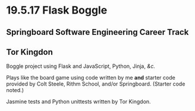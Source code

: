 # 19.5.17 Flask Boggle

## Springboard Software Engineering Career Track
## Tor Kingdon

Boggle project using Flask and JavaScript, Python, Jinja, *&c.*

Plays like the board game using code written by me **and** starter code provided by Colt Steele, Rithm School, and/or Springboard. (Starter code noted.)

Jasmine tests and Python unittests written by Tor Kingdon.